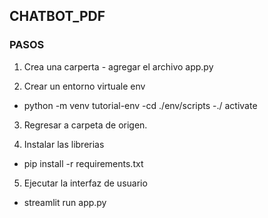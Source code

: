 ## CHATBOT_PDF
### PASOS

1) Crea una carperta - agregar el archivo app.py

2) Crear un entorno virtuale env
 - python -m venv tutorial-env
 -cd ./env/scripts
 -./ activate

3) Regresar a carpeta de origen.

4) Instalar las librerias
 - pip install -r requirements.txt
5) Ejecutar la interfaz de usuario
 - streamlit run app.py

